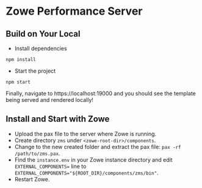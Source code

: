 # Zowe Performance Server

## Build on Your Local

- Install dependencies

```
npm install
```

- Start the project

```
npm start
```

Finally, navigate to https://localhost:19000 and you should see the template being served and rendered locally!

## Install and Start with Zowe

- Upload the pax file to the server where Zowe is running.
- Create directory `zms` under `<zowe-root-dir>/components`.
- Change to the new created folder and extract the pax file: `pax -rf /path/to/zms.pax`.
- Find the `instance.env` in your Zowe instance directory and edit `EXTERNAL_COMPONENTS=` line to `EXTERNAL_COMPONENTS="${ROOT_DIR}/components/zms/bin"`.
- Restart Zowe.
